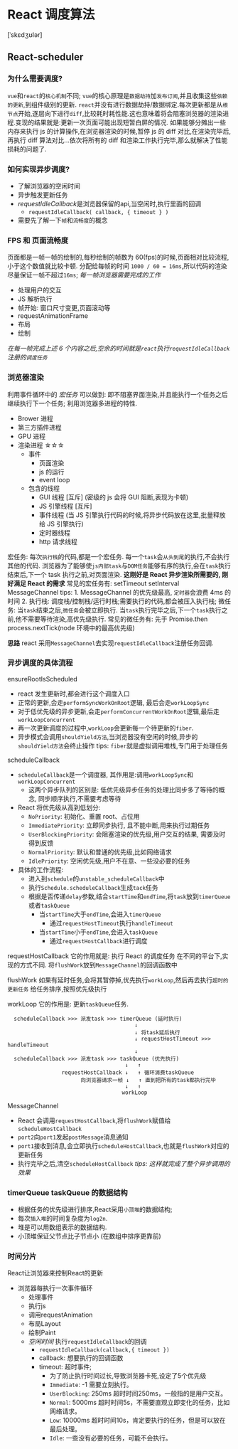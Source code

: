 # React 调度算法

[ˈskɛdʒʊlər]

## React-scheduler

### 为什么需要调度?

`vue`和`react`的`核心机制`不同;
`vue`的核心原理是`数据劫持`加`发布订阅`,并且收集这些`依赖的更新`,到组件级别的更新.
`react`并没有进行数据劫持/数据绑定.每次更新都是从`根节点`开始,逐层向下进行`diff`,比较耗时耗性能.这也意味着将会阻塞浏览器的渲染进程.变现的结果就是:更新一次页面可能出现短暂白屏的情况.
如果能够分摊出一些内存来执行 js 的计算操作,在浏览器渲染的时候,暂停 js 的 diff 对比,在渲染完毕后,再执行 diff 算法对比...依次将所有的 diff 和渲染工作执行完毕,那么就解决了性能损耗的问题了.

### 如何实现异步调度?

- 了解浏览器的空闲时间
- 异步触发更新任务
- *requestIdleCallback*是浏览器保留的api,当空闲时,执行里面的回调
  - `requestIdleCallback( callback, { timeout } )`
- 需要先了解一下`帧`和`流畅度`的概念

### FPS 和 页面流畅度

页面都是一帧一帧的绘制的,每秒绘制的帧数为 60(fps)的时候,页面相对比较流程,小于这个数值就比较卡顿.
分配给每帧的时间 `1000 / 60 = 16ms`,所以代码的渲染尽量保证一帧不超过`16ms`;
_每一帧浏览器需要完成的工作_

- 处理用户的交互
- JS 解析执行
- 帧开始: 窗口尺寸变更,页面滚动等
- requestAnimationFrame
- 布局
- 绘制

_在每一帧完成上述 6 个内容之后,空余的时间就是`react`执行`requestIdleCallback`注册的`调度任务`_

### 浏览器渲染

利用事件循环中的 _宏任务_ 可以做到: 即不阻塞界面渲染,并且能执行一个任务之后继续执行下一个任务;
利用浏览器多进程的特性.

- Brower 进程
- 第三方插件进程
- GPU 进程
- 渲染进程 ☆☆☆
  - 事件
    - 页面渲染
    - js 的运行
    - event loop
  - 包含的线程
    - GUI 线程 [互斥] (密级的 js 会将 GUI 阻断,表现为卡顿)
    - JS 引擎线程 [互斥]
    - 事件线程 (当 JS 引擎执行代码的时候,将异步代码放在这里,批量释放给 JS 引擎执行<Event Loop>)
    - 定时器线程
    - http 请求线程

宏任务:
每次`执行栈`的代码,都是一个宏任务.
每一个`task`会`从头到尾`的执行,不会执行其他的代码.
浏览器为了能够使`js内部task`与`DOM任务`能够有序的执行,会在`task`执行结束后,下一个 task 执行之前,对页面渲染.
**这刚好是 React 异步渲染所需要的, 刚好满足 React 的需求**
常见的宏任务有: setTimeout setInterval MessageChannel
tips: 1. MessageChannel 的优先级最高, `定时器`会浪费 4ms 的时间 2. 执行栈: 调度栈/控制栈/运行时栈;需要执行的代码,都会被压入执行栈;
微任务:
当`task`结束之后,`微任务`会被立即执行.
当`task`执行完毕之后,下一个`task`执行之前,他不需要等待渲染,高优先级执行.
常见的微任务有: 先于 Promise.then process.nextTick(node 环境中的最高优先级)

**思路**
react 采用`MessageChannel`去实现`requestIdleCallback`注册任务回调.

### 异步调度的具体流程

ensureRootIsScheduled

- react 发生更新时,都会进行这个调度入口
- 正常的更新,会走`performSyncWorkOnRoot`逻辑, 最后会走`workLoopSync`
- 对于低优先级的异步更新,会走`performConcurrentWorkOnRoot`逻辑,最后走`workLoopConcurrent`
- 再一次更新调度的过程中,`workLoop`会更新每一个待更新的`fiber`.
- 异步模式会调用`shouldYield方法`,当浏览器没有空闲的时候,异步的`shouldYield方法`会终止操作
  tips: `fiber`就是虚拟调用堆栈,专门用于处理任务

scheduleCallback

- `scheduleCallback`是一个调度器, 其作用是:调用`workLoopSync`和`workLoopConcurrent`
  - 这两个异步队列的区别是: 低优先级异步任务的处理比同步多了等待的概念, 同步顺序执行,不需要考虑等待
- React 将优先级从高到低划分:
  - `NoPriority`: 初始化、重置 root、占位用
  - `ImmediatePriority`: 立即同步执行, 且不能中断,用来执行过期任务
  - `UserBlockingPriority`: 会阻塞渲染的优先级,用户交互的结果, 需要及时得到反馈
  - `NormalPriority`: 默认和普通的优先级,比如网络请求
  - `IdlePriority`: 空闲优先级,用户不在意、一些没必要的任务
- 具体的工作流程:
  - 进入到`schedule`的`unstable_scheduleCallback`中
  - 执行`Schedule.scheduleCallback`生成`tack`任务
  - 根据是否传递`delay`参数,结合`startTime`和`endTime`,将`task`放到`timerQueue`或者`taskQueue`
    - 当`startTime`大于`endTime`,会进入`timerQueue`
      - 通过`requestHostTimeout`执行`handleTimeout`
    - 当`startTime`小于`endTime`,会进入`taskQueue`
      - 通过`requestHostCallback`进行调度

requestHostCallback
它的作用就是: 执行 React 的调度任务
在不同的平台下,实现的方式不同.
将`flushWork`放到`MessageChannel`的回调函数中

flushWork
如果有延时任务,会将其暂停掉,优先执行`workLoop`,然后再去执行`超时的更新任务`
给任务排序,按照优先级执行

workLoop
它的作用是: 更新`taskQueue`任务.

```
  scheduleCallback >>> 派发task >>> timerQueue (延时执行)
                                        ↓
                                        ↓ 将task延后执行
                                        ↓ requestHostTimeout >>> handleTimeout
                                        ↓
  scheduleCallback >>> 派发task >>> taskQueue (优先执行)
                                     ↓   ↑
                 requestHostCallback ↓   ↑ 循环消费taskQueue
                       向浏览器请求一帧 ↓   ↑ 直到把所有的task都执行完毕
                                     ↓   ↑
                                    workLoop

```

MessageChannel

- React 会调用`requestHostCallback`,将`flushWork`赋值给`scheduleHostCallback`
- `port2`向`port1`发起`postMessage`消息通知
- `port1`接收到消息,会立即执行`scheduleHostCallback`,也就是`flushWork`对应的更新任务
- 执行完毕之后,清空`scheduleHostCallback`
  _tips: 这样就完成了整个异步调用的效果_

### timerQueue taskQueue 的数据结构

- 根据任务的优先级进行排序,React采用`小顶堆`的数据结构;
- 每次`插入堆`的时间复杂度为`log2n`.
- 堆是可以用数组表示的数据结构.
- 小顶堆保证父节点比子节点小 (在数组中排序更靠前)


### 时间分片

React让浏览器来控制React的更新
  - 浏览器每执行一次事件循环
    - 处理事件
    - 执行js
    - 调用requestAnimation
    - 布局Layout
    - 绘制Paint
    - *空闲时间* 执行`requestIdleCallback`的回调
      - `requestIdleCallback(callback,{ timeout })`
      - callback: 想要执行的回调函数
      - timeout: 超时事件;
        - 为了防止执行时间过长,导致浏览器卡死,设定了5个优先级
        - `Immediate`: -1 需要立刻执行。
        - `UserBlocking`: 250ms 超时时间250ms，一般指的是用户交互。
        - `Normal`: 5000ms 超时时间5s，不需要直观立即变化的任务，比如网络请求。
        - `Low`: 10000ms 超时时间10s，肯定要执行的任务，但是可以放在最后处理。
        - `Idle`: 一些没有必要的任务，可能不会执行。
